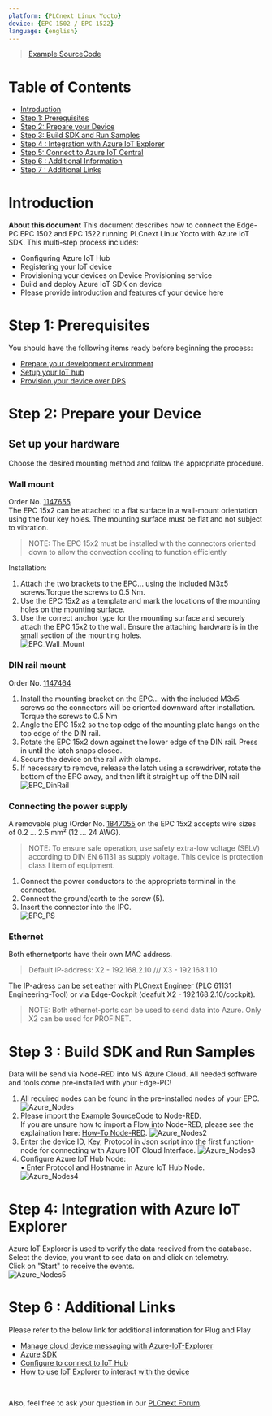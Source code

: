 ```yaml
---
platform: {PLCnext Linux Yocto}
device: {EPC 1502 / EPC 1522}
language: {english}
---
```

> [Example SourceCode](SourceCode/Quickstart_Flows/QuickGuideFlows/InfluxDB_to_AWS.json)

# Table of Contents

-   [Introduction](#Introduction)
-   [Step 1: Prerequisites](#Prerequisites)
-   [Step 2: Prepare your Device](#Prepareyourdevice)
-   [Step 3: Build SDK and Run Samples](#Build)
-   [Step 4 : Integration with Azure IoT Explorer](#Explorer)
-   [Step 5: Connect to Azure IoT Central](#AzureIoTCentral)
-   [Step 6 : Additional Information](#AdditionalInformation)
-   [Step 7 : Additional Links](#AdditionalLinks)


<a name="Introduction"></a>
# Introduction
**About this document**
This document describes how to connect the Edge-PC EPC 1502 and EPC 1522 running PLCnext Linux Yocto with Azure IoT SDK. This multi-step process includes:

-   Configuring Azure IoT Hub
-   Registering your IoT device
-   Provisioning your devices on Device Provisioning service 
-   Build and deploy Azure IoT SDK on device
-   Please provide introduction and features of your device here

<a name="Prerequisites"></a>
# Step 1: Prerequisites

You should have the following items ready before beginning the process:

-   [Prepare your development environment](https://github.com/Azure/azure-iot-sdk-c/blob/master/doc/devbox_setup.md)
-   [Setup your IoT hub](https://github.com/robertalorro/azure-iot-device-ecosystem/blob/master/setup_iothub.md)
-   [Provision your device over DPS](https://docs.microsoft.com/en-us/azure/iot-dps/about-iot-dps)

<a name="Prepareyourdevice"></a>
# Step 2: Prepare your Device
## Set up your hardware
Choose the desired mounting method and follow the appropriate 
procedure.

### Wall mount
Order No. [1147655](https://www.phoenixcontact.com/product/1147655) <br>
The EPC 15x2 can be attached to a flat surface in a wall-mount orientation using the four key holes. The mounting surface must be flat and 
not subject to vibration.
>NOTE:
The EPC 15x2 must be installed with the connectors oriented 
down to allow the convection cooling to function efficiently <br>

 Installation:
 1.  Attach the two brackets to the EPC... using the included M3x5 
screws.Torque the screws to 0.5 Nm.
2.  Use the EPC 15x2 as a template and mark the locations of the 
mounting holes on the mounting surface.
3. Use the correct anchor type for the mounting surface and securely attach the EPC 15x2 to the wall. Ensure the attaching hardware is in the small section of the mounting holes. <br>
![EPC_Wall_Mount](images/EPC_WallMount.JPG)

### DIN rail mount
Order No. [1147464](https://www.phoenixcontact.com/product/1147464) <br>
1. Install the mounting bracket on the EPC... with the included 
M3x5 screws so the connectors will be oriented downward after 
installation. Torque the screws to 0.5 Nm
2. Angle the EPC 15x2 so the top edge of the mounting plate hangs on 
the top edge of the DIN rail.
3. Rotate the EPC 15x2 down against the lower edge of the DIN rail. 
Press in until the latch snaps closed.
4. Secure the device on the rail with clamps.
5. If necessary to remove, release the latch using a screwdriver, rotate the bottom of the EPC away, and then lift it straight up off 
the DIN rail <br>
![EPC_DinRail](images/EPC_DinRail.JPG)

### Connecting the power supply
A removable plug (Order No. [1847055](https://www.phoenixcontact.com/product/1847055) on the EPC 15x2 accepts 
wire sizes of 0.2 ... 2.5 mm² (12 ... 24 AWG).
> NOTE:
To ensure safe operation, use safety extra-low voltage 
(SELV) according to DIN EN 61131 as supply voltage.
This device is protection class I item of equipment.

1. Connect the power conductors to the appropriate terminal in the 
connector.
2. Connect the ground/earth to the screw (5).
3. Insert the connector into the IPC. <br>
![EPC_PS](images/EPC_PowerSupply.JPG)

### Ethernet
Both ethernetports have their own MAC address.
> Default IP-address: X2 - 192.168.2.10 /// X3 - 192.168.1.10

The IP-adress can be set eather with [PLCnext Engineer](https://www.phoenixcontact.com/product/1046008) (PLC 61131 Engineering-Tool) or via Edge-Cockpit (deafult X2 - 192.168.2.10/cockpit).

> NOTE: Both ethernet-ports can be used to send data into Azure. 
Only X2 can be used for PROFINET.

<a name="Build"></a>
# Step 3 : Build SDK and Run Samples

Data will be send via Node-RED into MS Azure Cloud.
All needed software and tools come pre-installed with your Edge-PC!

1. All required nodes can be found in the pre-installed nodes of your EPC. <br>
![Azure_Nodes](images/Azure_Nodes.JPG) <br>
2. Please import the [Example SourceCode](SourceCode/Quickstart_Flows/QuickGuideFlows/InfluxDB_to_AWS.json) to Node-RED. <br> 
If you are unsure how to import a Flow into Node-RED, please see the explaination here: [How-To Node-RED](07_Node-RED_HowTo.md).
![Azure_Nodes2](images/Azure_Node2.JPG) <br>
3. Enter the device ID, Key, Protocol in Json script into the first function-node for connecting with Azure IOT Cloud Interface.
![Azure_Nodes3](images/Azure_Node3.JPG) <br>
4. Configure Azure IoT Hub Node: <br>
•	Enter Protocol and Hostname in Azure IoT Hub Node. <br>
![Azure_Nodes4](images/Azure_Node4.JPG) <br>



<a name="Explorer"></a>
# Step 4: Integration with Azure IoT Explorer

Azure IoT Explorer is used to verify the data received from the database. <br> 
Select the device, you want to see data on and click on telemetry. <br>
Click on "Start" to receive the events. <br>
![Azure_Nodes5](images/Azure_Node5.JPG) <br>


<a name="AdditionalLinks"></a>
# Step 6 : Additional Links
Please refer to the below link for additional information for Plug and Play

-   [Manage cloud device messaging with Azure-IoT-Explorer](https://github.com/Azure/azure-iot-explorer/releases)
-   [Azure SDK](https://github.com/Azure/azure-iot-sdk-c/blob/master/provisioning_client/samples/prov_dev_client_sample/prov_dev_client_sample.c)
-   [Configure to connect to IoT Hub](https://docs.microsoft.com/en-us/azure/iot-pnp/quickstart-connect-device-c)
-   [How to use IoT Explorer to interact with the device](https://docs.microsoft.com/en-us/azure/iot-pnp/howto-use-iot-explorer#install-azure-iot-explorer)

<br>

Also, feel free to ask your question in our [PLCnext Forum](https://www.plcnext-community.net/en/discussions-2-offcanvas/forums.html).